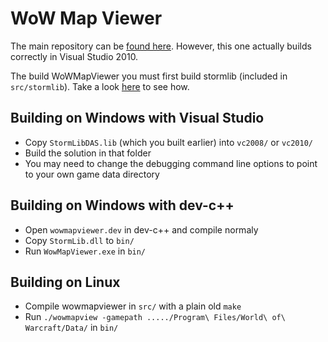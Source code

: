 # WoW Map Viewer

The main repository can be <a href="http://code.google.com/p/wowmapviewer/">found here</a>.
However, this one actually builds correctly in Visual Studio 2010.

The build WoWMapViewer you must first build stormlib (included in `src/stormlib`).
Take a look <a href="https://github.com/iamcal/StormLib/blob/master/README.md">here</a> to see how.


## Building on Windows with Visual Studio

* Copy `StormLibDAS.lib` (which you built earlier) into `vc2008/` or `vc2010/`
* Build the solution in that folder
* You may need to change the debugging command line options to point to your own game data directory


## Building on Windows with dev-c++

* Open `wowmapviewer.dev` in dev-c++ and compile normaly
* Copy `StormLib.dll` to `bin/`
* Run `WowMapViewer.exe` in `bin/`


## Building on Linux

* Compile wowmapviewer in `src/` with a plain old `make`
* Run `./wowmapview -gamepath ...../Program\ Files/World\ of\ Warcraft/Data/` in `bin/`
